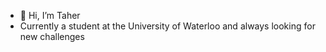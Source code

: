 - 👋 Hi, I’m Taher
- Currently a student at the University of Waterloo and always looking for new challenges

